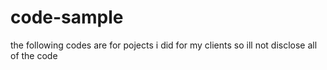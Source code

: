 # code-sample

the following codes are for pojects i did for my clients so ill not disclose all of the code
